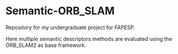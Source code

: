 # Semantic-ORB_SLAM

Repository for my undergraduate project for FAPESP.

Here multiple semantic descriptors methods are evaluated using the ORB_SLAM2 as base framework.

